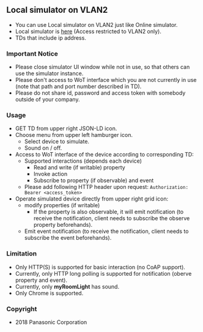 ## Local simulator on VLAN2

- You can use Local simulator on VLAN2 just like Online simulator.
- Local simulator is [here](http://10.8.2.5) (Access restricted to VLAN2 only).
- TDs that include ip address.

### Important Notice

* Please close simulator UI window while not in use, so that others can use the simulator instance.
* Please don't access to WoT interface which you are not currently in use (note that path and port number described in TD).
* Please do not share id, password and access token with somebody outside of your company.

### Usage

* GET TD from upper right JSON-LD icon.
* Choose menu from upper left hamburger icon.
    * Select device to simulate.
    * Sound on / off.
* Access to WoT interface of the device according to corresponding TD:
    * Supported interactions (depends each device)
        * Read and write (if writable) property
        * Invoke action
        * Subscribe to property (if observable) and event
    * Please add following HTTP header upon request:
    `Authorization: Bearer <access_token>`
* Operate simulated device directly from upper right grid icon:
    * modify properties (if writable)
        * If the property is also observable, it will emit notification (to receive the notification, client needs to subscribe the observe property beforehands).
    * Emit event notification (to receive the notification, client needs to subscribe the event beforehands).

### Limitation

* Only HTTP(S) is supported for basic interaction (no CoAP support).
* Currently, only HTTP long polling is supported for notification (oberve property and event).
* Currently, only **myRoomLight** has sound.
* Only Chrome is supported.

### Copyright

* 2018 Panasonic Corporation
